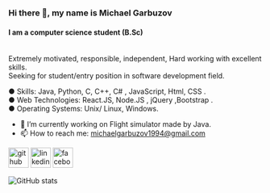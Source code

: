 ### Hi there 👋, my name is Michael Garbuzov
#### I am a computer science student (B.Sc)

<blockquote class="imgur-embed-pub" lang="en" data-id="a/WDHDedL" data-context="false" ><a href="//imgur.com/a/WDHDedL"></a></blockquote><script async src="//s.imgur.com/min/embed.js" charset="utf-8"></script><br>Extremely motivated, responsible, independent, Hard working with excellent skills.
<br>Seeking for student/entry position in software development field. 

● Skills: Java, Python, C, C++, C# , JavaScript, Html, CSS . <br> ● Web Technologies: React.JS, Node.JS , jQuery ,Bootstrap . <br> ● Operating Systems: Unix/ Linux, Windows.

- 🔭 I’m currently working on Flight simulator made by Java. 
- 📫 How to reach me: michaelgarbuzov1994@gmail.com 


[<img src='https://cdn.jsdelivr.net/npm/simple-icons@3.0.1/icons/github.svg' alt='github' height='40'>](https://github.com/MichaelGarbuzov)  [<img src='https://cdn.jsdelivr.net/npm/simple-icons@3.0.1/icons/linkedin.svg' alt='linkedin' height='40'>](https://www.linkedin.com/in/michaelgarbuzov/)  [<img src='https://cdn.jsdelivr.net/npm/simple-icons@3.0.1/icons/facebook.svg' alt='facebook' height='40'>](https://www.facebook.com/michaelgarbuzov)  

![GitHub stats](https://github-readme-stats.vercel.app/api?username=MichaelGarbuzov&show_icons=true)  

